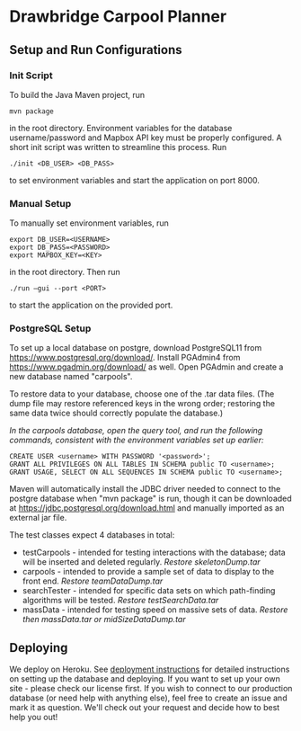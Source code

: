 # Drawbridge Carpool Planner

## Setup and Run Configurations

### Init Script
To build the Java Maven project, run
```
mvn package
```
in the root directory.
Environment variables for the database username/password and Mapbox API key must be properly configured. A short init script was written to streamline this process. Run
```
./init <DB_USER> <DB_PASS>
```
to set environment variables and start the application on port 8000.

### Manual Setup
To manually set environment variables, run
```
export DB_USER=<USERNAME>
export DB_PASS=<PASSWORD>
export MAPBOX_KEY=<KEY>
```
in the root directory. Then run 
```
./run –gui --port <PORT>
```
to start the application on the provided port.

### PostgreSQL Setup
To set up a local database on postgre, download 
PostgreSQL11 from https://www.postgresql.org/download/.
Install PGAdmin4 from https://www.pgadmin.org/download/
as well. Open PGAdmin and create a new database named
"carpools".

To restore data to your database, choose one of the .tar 
data files. 
(The dump file may restore referenced keys in the wrong order;
restoring the same data twice should correctly populate 
the database.)

*In the carpools database, open the query tool, and run
the following commands, consistent with
the environment variables set up earlier:*
```postgresql
CREATE USER <username> WITH PASSWORD '<password>';
GRANT ALL PRIVILEGES ON ALL TABLES IN SCHEMA public TO <username>;
GRANT USAGE, SELECT ON ALL SEQUENCES IN SCHEMA public TO <username>;
```

Maven will automatically install the JDBC driver needed 
to connect to the postgre database when "mvn package" is 
run, though it can be downloaded at 
https://jdbc.postgresql.org/download.html
and manually imported as an external jar file.

The test classes expect 4 databases in total:
* testCarpools - intended for testing interactions with
the database; data will be inserted and deleted
regularly. _Restore skeletonDump.tar_
* carpools - intended to provide a sample set of 
data to display to the front end. 
_Restore teamDataDump.tar_
* searchTester - intended for specific data sets on
which path-finding algorithms will be tested. 
_Restore testSearchData.tar_
* massData - intended for testing speed on massive
sets of data. _Restore then massData.tar or 
midSizeDataDump.tar_

## Deploying
We deploy on Heroku. See [deployment instructions](docs/deploymentInstructions.md) for detailed instructions on setting up the database and deploying. If you want to set up your own site - please check our license first. If you wish to connect to our production database (or need help with anything else), feel free to create an issue and mark it as question. We'll check out your request and decide how to best help you out!
